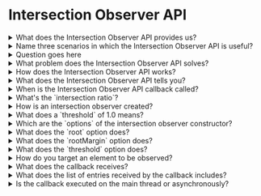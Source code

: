 # Intersection Observer API

<details>
  <summary>What does the Intersection Observer API provides us?</summary>
  <br/>

  A way to asynchronously observe changes in the intersection of a target element with an ancestor element or with a top-level document's viewport.

</details>
<details>
  <summary>Name three scenarios in which the Intersection Observer API is useful?</summary>
  <br/>

  - Lazy-loading of images or another content as a page is scrolled.
  - Implementing "infinite scrolling" web sites, where more and more content is loaded and rendered as you scroll, so that the user doesn't have to flip through pages.
  - Reporting of visibility of advertisements in order to calculate ad revenues.
  - Deciding whether or not to perform tasks or animation processes based on whether or not the user will see the result.

</details>
<details>
  <summary>Question goes here</summary>
  <br/>

  This is the hidden answer

</details>
<details>
  <summary>What problem does the Intersection Observer API solves?</summary>
  <br/>

  Implementing intersection detection in the past involved event handlers and loops. Since all this code runs on the main thread, even one of these can cause performance problems.

  > Consider a web page that uses infinite scrolling. It uses a vendor-provided library to manage the advertisements placed periodically throughout the page, has animated graphics here and there, and uses a custom library that draws notification boxes and the like. Each of these has its own intersection detection routines, all running on the main thread. The author of the web site may not even realize this is happening, since they may know very little about the inner workings of the two libraries they are using. As the user scrolls the page, these intersection detection routines are firing constantly during the scroll handling code, resulting in an experience that leaves the user frustrated with the browser, the web site, and their computer.

  https://developer.mozilla.org/en-US/docs/Web/API/Intersection_Observer_API

</details>
<details>
  <summary>How does the Intersection Observer API works?</summary>
  <br/>

  It lets code register a callback function that is executed whenever an element they wish to monitor enters or exits another element (or the viewport), or when the amount by which the two intersect changes by a requested amount.

  This way, sites no longer need to do anything on the main thread to watch for this kind of element intersection, and the browser is free to optimize the management of intersections as it sees fit.

</details>
<details>
  <summary>What does the Intersection Observer API tells you?</summary>
  <br/>

  The exact number of pixels that overlap or specifically which ones they are; however, it covers the much more common use case of "if they intersect by somewhere around N%, I need to do something"

</details>
<details>
  <summary>When is the Intersection Observer API callback called?</summary>
  <br/>

  1. Whenever one element, called the **target**, intersects either the device viewport or a specified element; for the purpose of this API, this is called the **root element** or **root**.
  2. Whenever the observer is asked to watch a target for the very first time

</details>
<details>
  <summary>What's the `intersection ratio`?</summary>
  <br/>

  This is a representation of the percentage of the target element which is visible as a value between 0.0 0.1.

</details>
<details>
  <summary>How is an intersection observer created?</summary>
  <br/>

  By calling its constructor and passing it a callback function to be run whenever a threshold is crossed in one direction or the other:

  ```js
  let options = {
    root: document.querySelector('#scrollArea'),
    rootMargin: '0px',
    threshold: 1.0
  }

  let observer = new IntersectionObserver(callback, options);
  ```

</details>
<details>
  <summary>What does a `threshold` of 1.0 means?</summary>
  <br/>

  It means that when 100% of the target is visible within the element specified by the `root` option, the callback is invoked.

</details>
<details>
  <summary>Which are the `options` of the intersection observer constructor?</summary>
  <br/>

  - root
  - rootMargin
  - threshold

</details>
<details>
  <summary>What does the `root` option does?</summary>
  <br/>

  The element that is used as the viewport for checking visibility of the target. Must be the ancestor of the target. Defaults to the browser viewport if not specified or if `null`.

</details>
<details>
  <summary>What does the `rootMargin` option does?</summary>
  <br/>

  This set of values serves to grow or shrink each side of the root element's bounding box before computing intersections. Defaults to all zeros.

  Margin around the root. Can have values similar to CSS `margin` property, e.g. "10px 20px 30px 40px! (top, right, bottom, left). The values can be percentages.

</details>
<details>
  <summary>What does the `threshold` option does?</summary>
  <br/>

  Either a single number or an array of numbers which indicate at what percentage of the target's visibility the observer's callback should be executed. If you only want to detect when visibility passes 50% mark, you can use a value of 0.5. If you want the callback to run every time visibility passes another 25%, you would specify the array [0, 0.25, 0.50, 0.75, 1]. The default is 0 (meaning as soon as even on pixel is visible, the callback will be run). A value of 1.0 means that the threshold isn't considered passed until every pixel is visible.

</details>
<details>
  <summary>How do you target an element to be observed?</summary>
  <br/>

  Once you have created the observer, you need to give it a target element to watch:

  ```js
  let target = document.querySelector('#listItem');
  observer.observe(target);

  // the callback we setup for the observer will be executed now for the first time
  // it waits until we assign a target to our observer (even if the target is currently not visible)
  ```

</details>
<details>
  <summary>What does the callback receives?</summary>
  <br/>

  It gets a list of [`IntersectionObserverEntry`](https://developer.mozilla.org/en-US/docs/Web/API/IntersectionObserverEntry) objects and the observer.

  ```js
  let callback = (entries, observer) => {
    entries.forEach(entry => {
      // Each entry describes an intersection change for one observed
      // target element:
      //   entry.boundingClientRect
      //   entry.intersectionRatio
      //   entry.intersectionRect
      //   entry.isIntersecting
      //   entry.rootBounds
      //   entry.target
      //   entry.time
    });
  };
```

</details>
<details>
  <summary>What does the list of entries received by the callback includes?</summary>
  <br/>

  It includes one entry for each target reporting a change in its intersection status. Check the value of the `isIntersecting` property to see if the entry represents an element that currently intersects with the root.

</details>
<details>
  <summary>Is the callback executed on the main thread or asynchronously?</summary>
  <br/>

  The callback is executed on the main thread. It should operate as quickly as possible; if anything time-consuming needs to be done, use [`Window.requestIdleCallback()`](https://developer.mozilla.org/en-US/docs/Web/API/Window/requestIdleCallback).

</details>